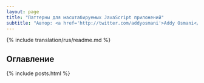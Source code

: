 ```yaml
---
layout: page
title: "Паттерны для масштабируемых JavaScript приложений"
subtitle: "Автор: <a href='http://twitter.com/addyosmani'>Addy Osmani</a>. Технический обзор: <a href='http://twitter.com/peolanha'>Andrée Hansson</a>"
---
```


{% include translation/rus/readme.md %}

<h2>Оглавление</h2>

{% include posts.html %}